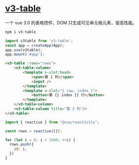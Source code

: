 # [v3-table](https://github.com/chenshenchao/v3-table)

一个 vue 3.0 的表格控件，DOM 只生成可见单元格元素，提高性能。

```bash
npm i v3-table
```

```js
import v3table from 'v3-table';
const app = createApp(App);
app.use(v3table);
app.mount('#app');
```

```html
<v3-table :rows="rows">
    <v3-table-column>
        <template v-slot:head>
            <span>第 1 列</span>
            <input />
        </template>
        <template v-slot="{ row, index }">
            <button>第 {{ index }} 行</button>
        </template>
    </v3-table-column>
    <v3-table-column title="第 2 列"/>
</v3-table>
```

```js
import { reactive } from "@vue/reactivity";

const rows = reactive([]);

for (let i = 0; i < 1000; ++i) {
  rows.push({
    id: i,
  })
}
```